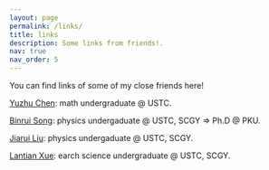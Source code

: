 ```yaml
---
layout: page
permalink: /links/
title: links 
description: Some links from friends!.
nav: true
nav_order: 5 
---
```

You can find links of some of my close friends here!

[Yuzhu Chen](https://cyzkrau.github.io): math undergraduate @ USTC.

[Binrui Song](https://home.ustc.edu.cn/~songbr/): physics undergaduate @ USTC, SCGY => Ph.D @ PKU.

[Jiarui Liu](https://home.ustc.edu.cn/~ljr145733/): physics undergaduate @ USTC, SCGY.

[Lantian Xue](https://xuelantian.com/): earch science undergraduate @ USTC, SCGY.
